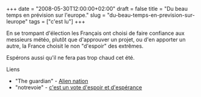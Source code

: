 +++
date = "2008-05-30T12:00:00+02:00"
draft = false
title = "Du beau temps en prévision sur l'europe."
slug = "du-beau-temps-en-prevision-sur-leurope"
tags = ["c'est lu"]
+++

En se trompant d'élection les Français ont choisi de faire confiance aux messieurs météo, plutôt que d'approuver un projet, ou d'en apporter un autre, la France choisit le non "d'espoir" des extrêmes.

Espérons aussi qu'il ne fera pas trop chaud cet été.

Liens

* "The guardian" - [Alien nation](http://www.guardian.co.uk/elsewhere/journalist/story/0,7792,1486772,00.html)
* "notrevoie" - [c'est un vote d'espoir et d'espérance](http://www.notrevoie.com/a_la_une.asp?id=6077)